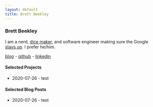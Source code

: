 ```yaml
---
layout: default
title: Brett Beekley
---
```

### Brett Beekley

I am a nerd, [dice maker](https://www.instagram.com/humorsdice/), and software engineer making sure the Google [stays up](https://landing.google.com/sre/). I prefer he/him.

[blog](https://blog.beekley.xyz) - [github](https://github.com/beekley) - [linkedin](https://www.linkedin.com/feed/)

#### Selected Projects

* 2020-07-26 - test

#### Selected Blog Posts

* 2020-07-26 - test

